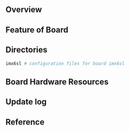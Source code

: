 ## Overview

## Feature of Board

## Directories

```sh
imx6sl # configuration files for board imx6sl
```

## Board Hardware Resources

## Update log

## Reference
